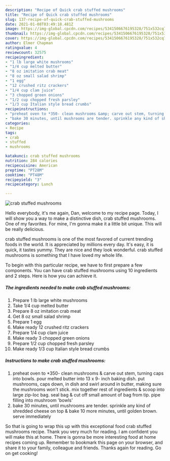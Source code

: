 ```yaml
---
description: "Recipe of Quick crab stuffed mushrooms"
title: "Recipe of Quick crab stuffed mushrooms"
slug: 137-recipe-of-quick-crab-stuffed-mushrooms
date: 2021-01-08T03:49:18.481Z
image: https://img-global.cpcdn.com/recipes/5341506676195328/751x532cq70/crab-stuffed-mushrooms-recipe-main-photo.jpg
thumbnail: https://img-global.cpcdn.com/recipes/5341506676195328/751x532cq70/crab-stuffed-mushrooms-recipe-main-photo.jpg
cover: https://img-global.cpcdn.com/recipes/5341506676195328/751x532cq70/crab-stuffed-mushrooms-recipe-main-photo.jpg
author: Elmer Chapman
ratingvalue: 4
reviewcount: 32575
recipeingredient:
- "1 lb large white mushrooms"
- "1/4 cup melted butter"
- "8 oz imitation crab meat"
- "8 oz small salad shrimp"
- "1 egg"
- "12 crushed ritz crackers"
- "1/4 cup clam juice"
- "3 chopped green onions"
- "1/2 cup chopped fresh parsley"
- "1/3 cup Italian style bread crumbs"
recipeinstructions:
- "preheat oven to *350- clean mushrooms &amp; carve out stem, turning caps into bowls. pour melted butter into 13 x 9- inch baking dish. put mushrooms, caps down, in dish and swirl around in butter, making sure the mushrooms won&#39;t stick. mix together rest of ingredients &amp; scoop into large zip-loc bag. seal bag &amp; cut off small amount of bag from tip. pipe filling into mushroom &#39;bowls&#39;"
- "bake 30 minutes, until mushrooms are tender. sprinkle any kind of shredded cheese on top &amp; bake 10 more minutes, until golden brown. serve immediately"
categories:
- Recipe
tags:
- crab
- stuffed
- mushrooms

katakunci: crab stuffed mushrooms 
nutrition: 284 calories
recipecuisine: American
preptime: "PT28M"
cooktime: "PT48M"
recipeyield: "3"
recipecategory: Lunch

---
```



![crab stuffed mushrooms](https://img-global.cpcdn.com/recipes/5341506676195328/751x532cq70/crab-stuffed-mushrooms-recipe-main-photo.jpg)

Hello everybody, it's me again, Dan, welcome to my recipe page. Today, I will show you a way to make a distinctive dish, crab stuffed mushrooms. One of my favorites. For mine, I'm gonna make it a little bit unique. This will be really delicious.

crab stuffed mushrooms is one of the most favored of current trending foods in the world. It is appreciated by millions every day. It's easy, it is quick, it tastes yummy. They are nice and they look wonderful. crab stuffed mushrooms is something that I have loved my whole life.




To begin with this particular recipe, we have to first prepare a few components. You can have crab stuffed mushrooms using 10 ingredients and 2 steps. Here is how you can achieve it.

<!--inarticleads1-->

##### The ingredients needed to make crab stuffed mushrooms:

1. Prepare 1 lb large white mushrooms
1. Take 1/4 cup melted butter
1. Prepare 8 oz imitation crab meat
1. Get 8 oz small salad shrimp
1. Prepare 1 egg
1. Make ready 12 crushed ritz crackers
1. Prepare 1/4 cup clam juice
1. Make ready 3 chopped green onions
1. Prepare 1/2 cup chopped fresh parsley
1. Make ready 1/3 cup Italian style bread crumbs




<!--inarticleads2-->

##### Instructions to make crab stuffed mushrooms:

1. preheat oven to *350- clean mushrooms &amp; carve out stem, turning caps into bowls. pour melted butter into 13 x 9- inch baking dish. put mushrooms, caps down, in dish and swirl around in butter, making sure the mushrooms won&#39;t stick. mix together rest of ingredients &amp; scoop into large zip-loc bag. seal bag &amp; cut off small amount of bag from tip. pipe filling into mushroom &#39;bowls&#39;
1. bake 30 minutes, until mushrooms are tender. sprinkle any kind of shredded cheese on top &amp; bake 10 more minutes, until golden brown. serve immediately




So that is going to wrap this up with this exceptional food crab stuffed mushrooms recipe. Thank you very much for reading. I am confident you will make this at home. There is gonna be more interesting food at home recipes coming up. Remember to bookmark this page on your browser, and share it to your family, colleague and friends. Thanks again for reading. Go on get cooking!
